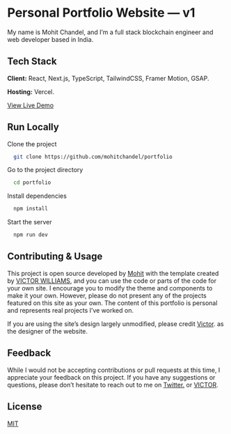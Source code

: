 # Personal Portfolio Website — v1

My name is Mohit Chandel, and I’m a full stack blockchain engineer and web developer based in India.

## Tech Stack

**Client:** React, Next.js, TypeScript, TailwindCSS, Framer Motion, GSAP.

**Hosting:** Vercel.

[View Live Demo](https://mohitchandel.in/)

## Run Locally

Clone the project

```bash
  git clone https://github.com/mohitchandel/portfolio
```

Go to the project directory

```bash
  cd portfolio
```

Install dependencies

```bash
  npm install
```

Start the server

```bash
  npm run dev
```

## Contributing & Usage

This project is open source developed by [Mohit](https://x.com/themccodes) with the template created by [VICTOR WILLIAMS](https://github.com/victorcodess/folio-v1), and you can use the code or parts of the code for your own site. I encourage you to modify the theme and components to make it your own. However, please do not present any of the projects featured on this site as your own. The content of this portfolio is personal and represents real projects I’ve worked on.

If you are using the site’s design largely unmodified, please credit [Victor](https://twitter.com/victorwill__). as the designer of the website.

## Feedback

While I would not be accepting contributions or pull requests at this time, I appreciate your feedback on this project. If you have any suggestions or questions, please don’t hesitate to reach out to me on [Twitter.](https://x.com/themccodes) or [VICTOR](https://twitter.com/victorwill__).

## License

[MIT](https://choosealicense.com/licenses/mit/)
